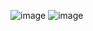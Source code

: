 ![image](https://github.com/hiuifdsfbsd/sdhgsdhuf/assets/165747353/ba973f98-2986-453a-8f0d-82c715146748)
![image](https://github.com/hiuifdsfbsd/sdhgsdhuf/assets/165747353/e7692610-4e54-41a0-8927-ad412f89b426)
